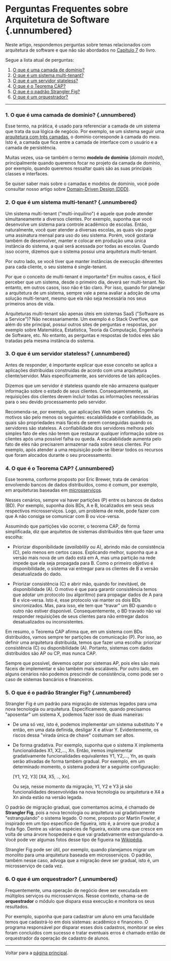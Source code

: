 # Perguntas Frequentes sobre Arquitetura de Software {.unnumbered}

Neste artigo, respondemos perguntas sobre temas relacionados com 
arquitetura de software e que não são abordados no 
[Capítulo 7](../cap7.html) do livro. 

Segue a lista atual de perguntas:

1. [O que é uma camada de domínio?](#o-que-%C3%A9-uma-camada-de-dom%C3%ADnio)
2. [O que é um sistema multi-tenant?](#o-que-%C3%A9-um-sistema-multi-tenant)
3. [O que é um servidor stateless?](#o-que-%C3%A9-um-servidor-stateless)
4. [O que é o Teorema CAP?](#o-que-%C3%A9-o-teorema-cap)
5. [O que é o padrão Strangler Fig?](#o-que-%C3%A9-o-padr%C3%A3o-strangler-fig)
6. [O que é um orquestrador?](#o-que-%C3%A9-um-orquestrador)

* * * 

### 1. O que é uma camada de domínio? {.unnumbered}

Esse termo, na prática, é usado para referenciar a camada de um 
sistema que trata da sua lógica de negócio. Por exemplo, se um 
sistema seguir uma [arquitetura com três camadas](../cap7.html#arquitetura-em-tr%C3%AAs-camadas), o domínio corresponde 
à camada do meio. Isto é, a camada que fica entre a camada
de interface com o usuário e a camada de persistência.

Muitas vezes, usa-se também o termo **modelo de domínio** 
(*domain model*), principalmente quando queremos focar no projeto 
da camada de domínio, por exemplo, quando queremos ressaltar
quais são as suas principais classes e interfaces. 

Se quiser saber mais sobre o camadas e modelos de domínio, você pode 
consultar nosso artigo sobre [Domain-Driven Design (DDD)](./ddd.html).

### 2. O que é um sistema multi-tenant? {.unnumbered}

Um sistema multi-tenant ("multi-inquilino") é aquele que pode 
atender simultaneamente a diversos clientes. Por exemplo, suponha 
que você desenvolve um sistema para controle acadêmico de escolas. 
Então, naturalmente, você quer atender a diversas escolas, as quais 
vão pagar uma assinatura mensal para uso do seu sistema. Porém, você 
gostaria também de desenvolver, manter e colocar em produção uma 
única instância do sistema, a qual será acessada por todas as escolas. 
Quando isso ocorre, dizemos que o sistema possui uma arquitetura 
multi-tenant.

Por outro lado, se você tiver que manter instâncias de execução 
diferentes para cada cliente, o seu sistema é single-tenant.

Por que o conceito de multi-tenant é importante? Em muitos casos,
é fácil perceber que um sistema, desde o primeiro dia, deverá
ser multi-tenant. No entanto, em outros casos, isso não é tão claro. 
Por isso, quando for planejar a arquitetura de um sistema, 
sempre vale a pena avaliar a adoção de uma solução multi-tenant, 
mesmo que ela não seja necessária nos seus primeiros anos 
de vida.

Arquiteturas multi-tenant são apenas úteis em sistemas SaaS
("Software as a Service")? Não necessariamente. Um exemplo é
o Stack Overflow, que além do site principal, possui outros
sites de perguntas e respostas, por exemplo sobre Matemática,
Estatística, Teoria da Computação, Engenharia de Software, etc.
No entanto, as perguntas e respostas de todos eles são 
tratadas pela mesma instância do sistema. 


### 3. O que é um servidor stateless? {.unnumbered}

Antes de responder, é importante explicar que esse conceito se 
aplica a aplicações distribuídas construídas de acordo com uma
arquitetura cliente/servidor. Mais especificamente, aos servidores 
de tais aplicações.

Dizemos que um servidor é stateless quando ele não armazena 
qualquer informação sobre o estado de seus clientes. 
Consequentemente, as requisições dos clientes devem incluir 
todas as informações necessárias para o seu devido processamento 
pelo servidor.

Recomenda-se, por exemplo, que aplicações Web sejam stateless. 
Os motivos são pelo menos os seguintes: escalabilidade e 
confiabilidade, as quais são propriedades mais fáceis de serem 
conseguidas quando os servidores são stateless. A confiabilidade 
dos servidores melhora pelo simples fato de eles não terem que 
restaurar qualquer informação sobre os clientes após uma 
possível falha ou queda. A escalabilidade aumenta pelo fato de 
eles não precisarem armazenar nada sobre seus clientes. 
Por exemplo, após atender a uma requisição pode-se liberar 
todos os recursos que foram alocados durante o seu processamento.


### 4. O que é o Teorema CAP? {.unnumbered}

Esse teorema, conforme proposto por Eric Brewer, trata de cenários 
envolvendo bancos de dados distribuídos, como é comum, por exemplo, 
em arquiteturas baseadas em [microsserviços](../cap7.html#microsservi%C3%A7os).

Nesses cenários, sempre vai haver partições (P) entre os bancos de 
dados (BD). Por exemplo, suponha dois BDs, A e B, localizados 
em seus seus respectivos microsserviços. Logo, um problema de rede, 
pode fazer com que A não consiga se comunicar com B ou vice-versa.

Assumindo que partições vão ocorrer, o teorema CAP, de forma 
simplificada, diz que arquitetos de sistemas distribuídos têm que 
fazer uma escolha:

* Priorizar disponibilidade (*availabliliy* ou A), abrindo mão de 
consistência (C), pelo menos em certos casos. Explicando melhor, 
suponha que a versão mais nova de um dado está em A, mas uma partição 
na rede impede que ela seja propagada para B. Como o primeiro objetivo 
é  disponibilidade, o sistema vai entregar para os clientes de B a versão 
desatualizada do dado.

* Priorizar consistência (C) e abrir mão, quando for inevitável, 
de disponibilidade (A). O motivo é que para garantir consistência 
temos que adotar um protocolo (ou algoritmo) para propagar dados de A 
para B e vice-versa. Isto é, esse protocolo vai manter os dois BDs 
sincronizados. Mas, para isso, ele tem que "travar" um BD quando 
o outro não estiver disponível. Consequentemente, o BD travado não vai 
responder requisições de seus clientes para não entregar dados 
desatualizados ou inconsistentes.

Em resumo, o Teorema CAP afirma que, em um sistema com BDs distribuídos, 
vamos sempre ter partições de comunicação (P). Por isso, ao definir uma 
arquitetura distribuída, temos que fazer uma escolha: priorizar 
consistência (C) ou disponibilidade (A). Portanto, sistemas com dados 
distribuídos são AP ou CP, mas nunca CAP.

Sempre que possível, devemos optar por sistemas AP, pois eles são
mais fáceis de implementar e são também mais escaláveis. Por outro 
lado, em alguns cenários não podemos prescindir de consistência,
como pode ser o caso de sistemas bancários e financeiros.

### 5. O que é o padrão Strangler Fig? {.unnumbered}

Strangler Fig é um padrão para migração de sistemas legados para uma
nova tecnologia ou arquitetura. Especificamente, quando precisamos
"aposentar" um sistema X, podemos fazer isso de duas maneiras: 

* De uma só vez, isto é, podemos implementar um sistema substituto Y e 
então, em uma data definida, desligar X e ativar Y. Evidentemente, os
riscos dessa "virada única de chave" costumam ser altos.

* De forma gradativa. Por exemplo, suponha que o sistema X implementa 
funcionalidades X1, X2,..., Xn. Então, iremos implementar gradativamente 
funcionalidades equivalentes Y1, Y2,..., Yn, as quais serão ativadas de 
forma também gradual. Por exemplo, em um determinado momento, o sistema 
poderá ter a seguinte configuração: 

    [Y1, Y2, Y3]  [X4, X5, .., Xn]. 

     Ou seja, nesse momento da migração, Y1, Y2 e Y3 já são funcionalidades 
desenvolvidas na nova tecnologia ou arquitetura  e X4 a Xn ainda estão na 
versão legada.

O padrão de migração gradual, que comentamos acima, é chamado de 
**Strangler Fig**, pois a nova tecnologia ou arquitetura vai gradativamente 
"estrangulando" o sistema legado. O nome, proposto por Martin Fowler, é 
inspirado em um tipo específico de figueira, isto é, a árvore que produz 
a fruta figo. Dentre as várias espécies de figueira, existe uma que cresce 
em volta de uma árvore hospedeira e que vai gradativamente estrangulando-a. 
Você pode ver algumas fotos desse tipo de figueira na 
[Wikipédia](https://en.wikipedia.org/wiki/Strangler_fig).

Strangler Fig pode ser útil, por exemplo, quando planejamos migrar um
monolito para uma arquitetura baseada em microsserviços. O padrão,
também nesse caso, advoga que a migração deve ser gradual, isto é,
um microsserviço de cada vez.

### 6. O que é um orquestrador? {.unnumbered}

Frequentemente, uma operação de negócio deve ser executada em múltiplos
serviços ou microsserviços. Nesse contexto, chama-se de **orquestrador** 
o módulo que dispara essa execução e monitora os seus resultados.

Por exemplo, suponha que para cadastrar um aluno em uma faculdade temos
que cadastrá-lo em dois sistemas: acadêmico e financeiro. O programa 
responsável por disparar esses dois cadastros, monitorar se eles foram
concluídos com sucesso e tratar eventuais erros é chamado então de 
orquestrador da operação de cadastro de alunos.

* * * 

Voltar para a [página principal](../index.html).
